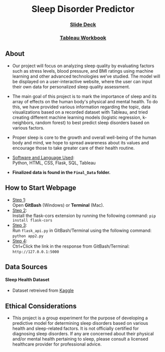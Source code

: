 <a id="readme-top"></a>
<div align='center'>
<h1 align='center'>Sleep Disorder Predictor </h1>
</div>
<h3 align='center'><a 
href="https://docs.google.com/presentation/d/1axaM-g6KsCU3BL2MD_DiyBGnYvH5An_b1OsIsz29BAM/edit?usp=sharing"><ins>Slide Deck</a></h3>
</div>
<h3 align='center'><a 
href="https://public.tableau.com/app/profile/sean.weeks/viz/Sleep_Tableau_Packaged_Workbook/Analysis"><ins>Tableau Workbook</a></h3>
</div>

## About

- Our project will focus on analyzing sleep quality by evaluating factors such as stress levels, blood pressure, and BMI ratings using machine learning and other advanced technologies we’ve studied. The model will be displayed on a user-interactive website, where the user can input their own data for personalized sleep quality assessment.

- The main goal of this project is to mark the importance of sleep and its array of effects on the human body's physical and mental health. To do this, we have provided various information regarding the topic, data visualizations based on a recorded dataset with Tableau, and tried creating different machine learning models (logistic regression, k-neighbors, random forest) to best predict sleep disorders based on various factors.

- Proper sleep is core to the growth and overall well-being of the human body and mind, we hope to spread awareness about its values and encourage those to take greater care of their health routine.

*  <ins>Software and Language Used</ins>:<br></ins>
Python, HTML, CSS, Flask, SQL, Tableau

- **Finalized data is found in the `Final_Data` folder.**

## How to Start Webpage
*  <ins>Step 1</ins>:<br></ins>
  Open **GitBash** (Windows) or **Terminal** (Mac).
*  <ins>Step 2</ins>:<br></ins>
  Install the flask-cors extension by running the following command: `pip install flask-cors`
*  <ins>Step 3</ins>:<br></ins>
  Run `flask_api.py` in GitBash/Terminal using the following command: `python app2.py`
*  <ins>Step 4</ins>:<br></ins>
  Ctrl+Click the link in the response from GitBash/Terminal: `http://127.0.0.1:5000`

## Data Sources
#### Sleep Health Dataset
* Dataset retreived from [Kaggle](https://www.kaggle.com/code/amalyasser/shhh-i-want-to-sleep/input)

## Ethical Considerations
* This project is a group experiment for the purpose of developing a predictive model for determining sleep disorders based on various health and sleep-related factors. It is not officially certified for diagnosing sleep disorders. If any are concerned about their physical and/or mental health pertaining to sleep, please consult a licensed healthcare provider for professional advice.

